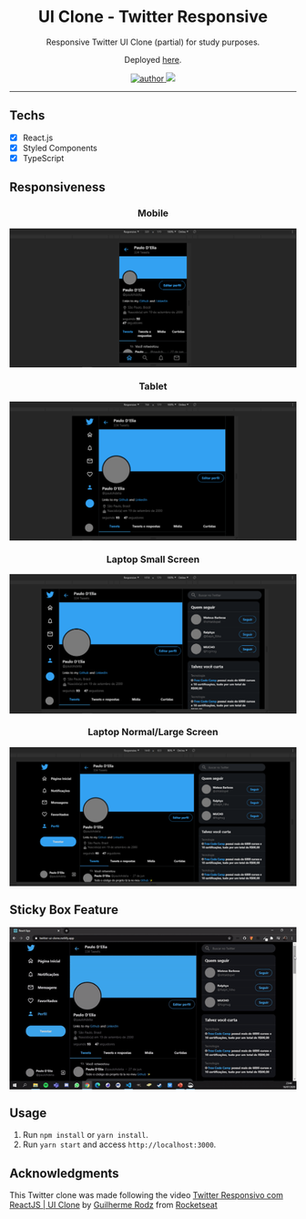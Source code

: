 <h1 align="center">
UI Clone - Twitter Responsive
</h1>

<p align="center">Responsive Twitter UI Clone (partial) for study purposes.</p>
<p align="center">Deployed <a href="https://twitter-ui-clone.netlify.app/">here</a>.

<p align="center">
  <a href="https://github.com/paulohdelia">
    <img src="https://img.shields.io/badge/author-paulodelia-important?style=flat-square" alt="author">
  </a>
  <img src="https://img.shields.io/github/languages/count/paulodelia/twitter-ui-clone?color=important&style=flat-square">
</p>

<hr>

## Techs

- [x] React.js
- [x] Styled Components
- [x] TypeScript

## Responsiveness

<h3 align="center">Mobile</h3>
<img align="center" src=".github/mobile320.png"/>

<h3 align="center">Tablet</h3>
<img align="center" src=".github/tablet768.png"/>

<h3 align="center">Laptop Small Screen</h3>
<img align="center" src=".github/laptop1058.png"/>

<h3 align="center">Laptop Normal/Large Screen</h3>
<img align="center" src=".github/laptop1440.png"/>

## Sticky Box Feature

<img align="center" src=".github/sticky-box.gif"/>

## Usage

1. Run `npm install` or `yarn install`.<br />
2. Run `yarn start` and access `http://localhost:3000`.<br />

## Acknowledgments

This Twitter clone was made following the video [Twitter Responsivo com ReactJS | UI Clone](https://www.youtube.com/watch?v=K-8z_4xvT3o) by [Guilherme Rodz](https://github.com/guilhermerodz) from [Rocketseat](https://github.com/Rocketseat)
